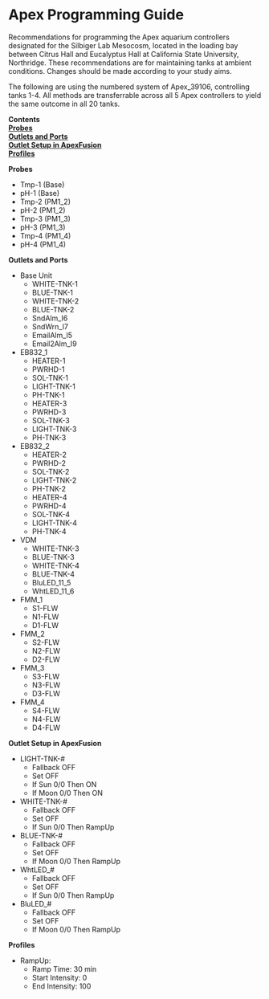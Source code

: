 # Apex Programming Guide

Recommendations for programming the Apex aquarium controllers designated for the Silbiger Lab Mesocosm, located in the loading bay between Citrus Hall and Eucalyptus Hall at California State University, Northridge. These recommendations are for maintaining tanks at ambient conditions. Changes should be made according to your study aims.

The following are using the numbered system of Apex\_39106, controlling tanks 1-4. All methods are transferrable across all 5 Apex controllers to yield the same outcome in all 20 tanks.

**Contents**  
[**Probes**](#Probes)  
[**Outlets and Ports**](#Outlets_and_Ports)  
[**Outlet Setup in ApexFusion**](#Outlet_Setup)  
[**Profiles**](#Profiles)

 **Probes**

* Tmp-1 (Base)
* pH-1 (Base)
* Tmp-2 (PM1_2)
* pH-2 (PM1_2)
* Tmp-3 (PM1_3)
* pH-3 (PM1_3)
* Tmp-4 (PM1_4)
* pH-4 (PM1_4)

 **Outlets and Ports**

* Base Unit
  * WHITE-TNK-1
  * BLUE-TNK-1
  * WHITE-TNK-2
  * BLUE-TNK-2
  * SndAlm_I6
  * SndWrn_I7
  * EmailAlm_I5
  * Email2Alm_I9
* EB832_1
  * HEATER-1
  * PWRHD-1
  * SOL-TNK-1
  * LIGHT-TNK-1
  * PH-TNK-1
  * HEATER-3
  * PWRHD-3
  * SOL-TNK-3
  * LIGHT-TNK-3
  * PH-TNK-3
* EB832_2
  * HEATER-2
  * PWRHD-2
  * SOL-TNK-2
  * LIGHT-TNK-2
  * PH-TNK-2
  * HEATER-4
  * PWRHD-4
  * SOL-TNK-4
  * LIGHT-TNK-4
  * PH-TNK-4
* VDM
  * WHITE-TNK-3
  * BLUE-TNK-3
  * WHITE-TNK-4
  * BLUE-TNK-4
  * BluLED_11_5
  * WhtLED_11_6
* FMM_1
  * S1-FLW
  * N1-FLW
  * D1-FLW
* FMM_2
  * S2-FLW
  * N2-FLW
  * D2-FLW
* FMM_3
  * S3-FLW
  * N3-FLW
  * D3-FLW
* FMM_4
  * S4-FLW
  * N4-FLW
  * D4-FLW

 **Outlet Setup in ApexFusion**

* LIGHT-TNK-#
  * Fallback OFF
  * Set OFF
  * If Sun 0/0 Then ON
  * If Moon 0/0 Then ON
* WHITE-TNK-#
  * Fallback OFF
  * Set OFF
  * If Sun 0/0 Then RampUp
* BLUE-TNK-#
  * Fallback OFF
  * Set OFF
  * If Moon 0/0 Then RampUp
* WhtLED_#
  * Fallback OFF
  * Set OFF
  * If Sun 0/0 Then RampUp
* BluLED_#
  * Fallback OFF
  * Set OFF
  * If Moon 0/0 Then RampUp

 **Profiles**

* RampUp:
  * Ramp Time: 30 min
  * Start Intensity: 0
  * End Intensity: 100

